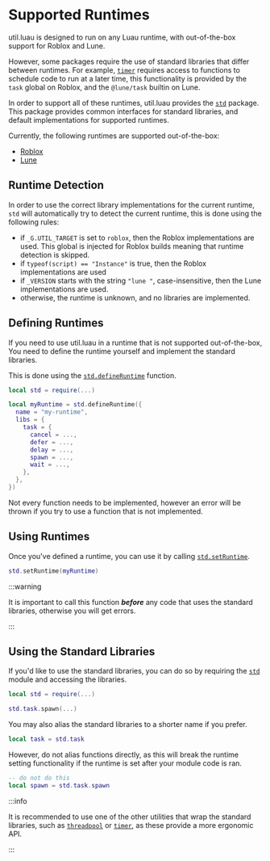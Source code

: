 # Supported Runtimes

util.luau is designed to run on any Luau runtime, with out-of-the-box support
for Roblox and Lune.

However, some packages require the use of standard libraries that differ between
runtimes. For example, [`timer`](/reference/timer) requires access to functions
to schedule code to run at a later time, this functionality is provided by the
`task` global on Roblox, and the `@lune/task` builtin on Lune.

In order to support all of these runtimes, util.luau provides the
[`std`](/reference/std) package. This package provides common interfaces for
standard libraries, and default implementations for supported runtimes.

Currently, the following runtimes are supported out-of-the-box:

- [Roblox](https://create.roblox.com/docs/reference/engine)
- [Lune](https://lune-org.github.io/docs)

## Runtime Detection

In order to use the correct library implementations for the current runtime,
`std` will automatically try to detect the current runtime, this is done using
the following rules:

- if `_G.UTIL_TARGET` is set to `roblox`, then the Roblox implementations are
  used. This global is injected for Roblox builds meaning that runtime detection
  is skipped.
- if `typeof(script) == "Instance"` is true, then the Roblox implementations are
  used
- if `_VERSION` starts with the string `"lune "`, case-insensitive, then the
  Lune implementations are used.
- otherwise, the runtime is unknown, and no libraries are implemented.

## Defining Runtimes

If you need to use util.luau in a runtime that is not supported out-of-the-box,
You need to define the runtime yourself and implement the standard libraries.

This is done using the [`std.defineRuntime`](/reference/std#std-defineruntime)
function.

```lua
local std = require(...)

local myRuntime = std.defineRuntime({
  name = "my-runtime",
  libs = {
    task = {
      cancel = ...,
      defer = ...,
      delay = ...,
      spawn = ...,
      wait = ...,
    },
  },
})
```

Not every function needs to be implemented, however an error will be thrown if
you try to use a function that is not implemented.

## Using Runtimes

Once you've defined a runtime, you can use it by calling
[`std.setRuntime`](/reference/std#std-setruntime).

```lua
std.setRuntime(myRuntime)
```

:::warning

It is important to call this function **_before_** any code that uses the
standard libraries, otherwise you will get errors.

:::

## Using the Standard Libraries

If you'd like to use the standard libraries, you can do so by requiring the
[`std`](/reference/std) module and accessing the libraries.

```lua
local std = require(...)

std.task.spawn(...)
```

You may also alias the standard libraries to a shorter name if you prefer.

```lua
local task = std.task
```

However, do not alias functions directly, as this will break the runtime setting
functionality if the runtime is set after your module code is ran.

```lua
-- do not do this
local spawn = std.task.spawn
```

:::info

It is recommended to use one of the other utilities that wrap the standard
libraries, such as [`threadpool`](/reference/threadpool) or
[`timer`](/reference/timer), as these provide a more ergonomic API.

:::
